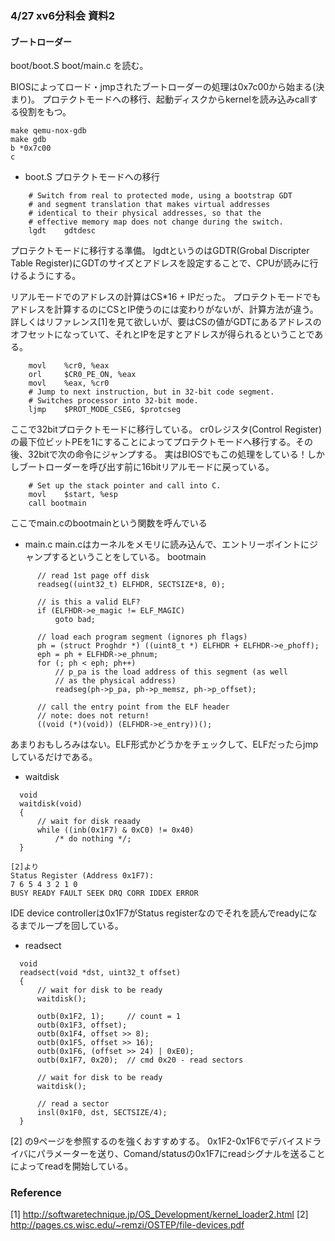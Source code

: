 ### 4/27 xv6分科会 資料2

#### ブートローダー
boot/boot.S
boot/main.c
を読む。

BIOSによってロード・jmpされたブートローダーの処理は0x7c00から始まる(決まり)。
プロテクトモードへの移行、起動ディスクからkernelを読み込みcallする役割をもつ。

```
make qemu-nox-gdb
make gdb
b *0x7c00
c
```

* boot.S プロテクトモードへの移行
```
    # Switch from real to protected mode, using a bootstrap GDT
    # and segment translation that makes virtual addresses 
    # identical to their physical addresses, so that the 
    # effective memory map does not change during the switch.
    lgdt    gdtdesc
```
プロテクトモードに移行する準備。
lgdtというのはGDTR(Grobal Discripter Table Register)にGDTのサイズとアドレスを設定することで、CPUが読みに行けるようにする。

リアルモードでのアドレスの計算はCS*16 + IPだった。
プロテクトモードでもアドレスを計算するのにCSとIP使うのには変わりがないが、計算方法が違う。
詳しくはリファレンス[1]を見て欲しいが、要はCSの値がGDTにあるアドレスのオフセットになっていて、それとIPを足すとアドレスが得られるということである。


```
    movl    %cr0, %eax
    orl     $CR0_PE_ON, %eax
    movl    %eax, %cr0
    # Jump to next instruction, but in 32-bit code segment.                                                                            
    # Switches processor into 32-bit mode.
    ljmp    $PROT_MODE_CSEG, $protcseg
```
ここで32bitプロテクトモードに移行している。
cr0レジスタ(Control Register)の最下位ビットPEを1にすることによってプロテクトモードへ移行する。その後、32bitで次の命令にジャンプする。
実はBIOSでもこの処理をしている！しかしブートローダーを呼び出す前に16bitリアルモードに戻っている。

```
    # Set up the stack pointer and call into C.
    movl    $start, %esp
    call bootmain
```
ここでmain.cのbootmainという関数を呼んでいる

* main.c
main.cはカーネルをメモリに読み込んで、エントリーポイントにジャンプするということをしている。
bootmain
```
      // read 1st page off disk
      readseg((uint32_t) ELFHDR, SECTSIZE*8, 0); 
  
      // is this a valid ELF?
      if (ELFHDR->e_magic != ELF_MAGIC)
          goto bad;
  
      // load each program segment (ignores ph flags)
      ph = (struct Proghdr *) ((uint8_t *) ELFHDR + ELFHDR->e_phoff);
      eph = ph + ELFHDR->e_phnum;
      for (; ph < eph; ph++)
          // p_pa is the load address of this segment (as well
          // as the physical address)
          readseg(ph->p_pa, ph->p_memsz, ph->p_offset);
  
      // call the entry point from the ELF header
      // note: does not return!
      ((void (*)(void)) (ELFHDR->e_entry))();
```
あまりおもしろみはない。ELF形式かどうかをチェックして、ELFだったらjmpしているだけである。

* waitdisk
```
  void
  waitdisk(void)
  {       
      // wait for disk reaady                                                                                                          
      while ((inb(0x1F7) & 0xC0) != 0x40)
          /* do nothing */;
  }

[2]より
Status Register (Address 0x1F7):
7 6 5 4 3 2 1 0
BUSY READY FAULT SEEK DRQ CORR IDDEX ERROR
```
IDE device controllerは0x1F7がStatus registerなのでそれを読んでreadyになるまでループを回している。

* readsect
```
  void
  readsect(void *dst, uint32_t offset)
  {
      // wait for disk to be ready
      waitdisk();
  
      outb(0x1F2, 1);     // count = 1
      outb(0x1F3, offset);
      outb(0x1F4, offset >> 8); 
      outb(0x1F5, offset >> 16);
      outb(0x1F6, (offset >> 24) | 0xE0);
      outb(0x1F7, 0x20);  // cmd 0x20 - read sectors
  
      // wait for disk to be ready
      waitdisk();
  
      // read a sector
      insl(0x1F0, dst, SECTSIZE/4);
  }
```
[2] の9ページを参照するのを強くおすすめする。
0x1F2-0x1F6でデバイスドライバにパラメーターを送り、Comand/statusの0x1F7にreadシグナルを送ることによってreadを開始している。


### Reference
[1] http://softwaretechnique.jp/OS_Development/kernel_loader2.html
[2] http://pages.cs.wisc.edu/~remzi/OSTEP/file-devices.pdf
